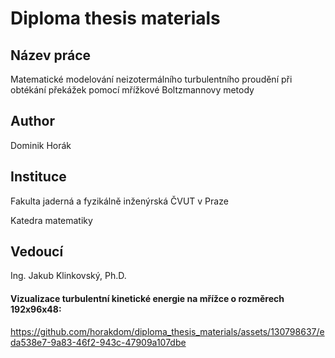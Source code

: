 ﻿# Diploma thesis materials



## Název práce
Matematické modelování neizotermálního turbulentního proudění při obtékání překážek pomocí mřížkové Boltzmannovy metody

## Author
Dominik Horák

## Instituce
Fakulta jaderná a fyzikálně inženýrská ČVUT v Praze

Katedra matematiky

## Vedoucí
Ing. Jakub Klinkovský, Ph.D. 

#### Vizualizace turbulentní kinetické energie na mřížce o rozměrech 192x96x48:
https://github.com/horakdom/diploma_thesis_materials/assets/130798637/eda538e7-9a83-46f2-943c-47909a107dbe

